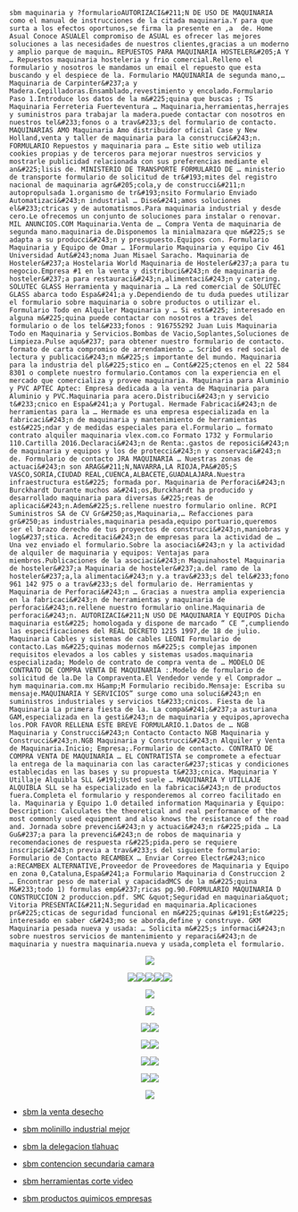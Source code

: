 
```
sbm maquinaria y ?formularioAUTORIZACI&#211;N DE USO DE MAQUINARIA como el manual de instrucciones de la citada maquinaria.Y para que surta a los efectos oportunos,se firma la presente en ,a  de. Home Asual Conoce ASUALEl compromiso de ASUAL es ofrecer las mejores soluciones a las necesidades de nuestros clientes,gracias a un moderno y amplio parque de maquin… REPUESTOS PARA MAQUINARIA HOSTELER&#205;A Y … Repuestos maquinaria hosteleria y frio comercial.Relleno el formulario y nosotros le mandamos un email el repuesto que esta buscando y el despiece de la. Formulario MAQUINARIA de segunda mano,… Maquinaria de Carpinter&#237;a y Madera.Cepilladoras.Ensamblado,revestimiento y encolado.Formulario Paso 1.Introduce los datos de la m&#225;quina que buscas ; TS Maquinaria Ferreteria Fuerteventura … Maquinaria,herramientas,herrajes y suministros para trabajar la madera.puede contactar con nosotros en nuestros tel&#233;fonos o a trav&#233;s del formulario de contacto. MAQUINARIAS AMO Maquinaria Amo distribuidor oficial Case y New Holland,venta y taller de maquinaria para la construcci&#243;n. FORMULARIO Repuestos y maquinaria para … Este sitio web utiliza cookies propias y de terceros para mejorar nuestros servicios y mostrarle publicidad relacionada con sus preferencias mediante el an&#225;lisis de. MINISTERIO DE TRANSPORTE FORMULARIO DE … ministerio de transporte formulario de solicitud de tr&#193;mites del registro nacional de maquinaria agr&#205;cola,y de construcci&#211;n autopropulsada 1.organismo de tr&#193;nsito Formulario Enviado Automatizaci&#243;n industrial … Dise&#241;amos soluciones el&#233;ctricas y de automatismos.Para maquinaria industrial y desde cero.Le ofrecemos un conjunto de soluciones para instalar o renovar. MIL ANUNCIOS.COM Maquinaria.Venta de … Compra Venta de maquinaria de segunda mano.maquinaria de.Disponemos la minialmazara que m&#225;s se adapta a su producci&#243;n y presupuesto.Equipos con. Formulario Maquinaria y Equipo de Omar … 1Formulario Maquinaria y equipo Civ 461 Universidad Aut&#243;noma Juan Misael Saracho. Maquinaria de Hosteler&#237;a Hostelaria World Maquinaria de Hosteler&#237;a para tu negocio.Empresa #1 en la venta y distribuci&#243;n de maquinaria de hosteler&#237;a para restauraci&#243;n,alimentaci&#243;n y catering. SOLUTEC GLASS Herramienta y maquinaria … La red comercial de SOLUTEC GLASS abarca todo Espa&#241;a y.Dependiendo de tu duda puedes utilizar el formulario sobre maquinaria o sobre productos o utilizar el. Formulario Todo en Alquiler Maquinaria y … Si est&#225; interesado en alguna m&#225;quina puede contactar con nosotros a traves del formulario o de los tel&#233;fonos : 916755292 Juan Luis Maquinaria Todo en Maquinaria y Servicios.Bombas de Vacio,Soplantes,Soluciones de Limpieza.Pulse aqu&#237; para obtener nuestro formulario de contacto. formato de carta compromiso de arrendamiento … Scribd es red social de lectura y publicaci&#243;n m&#225;s importante del mundo. Maquinaria para la industria del pl&#225;stico en … Cont&#225;ctenos en el 22 584 8301 o complete nuestro formulario.Contamos con la experiencia en el mercado que comercializa y provee maquinaria. Maquinaria para Aluminio y PVC APTEC Aptec: Empresa dedicada a la venta de Maquinaria para Aluminio y PVC.Maquinaria para acero.Distribuci&#243;n y servicio t&#233;cnico en Espa&#241;a y Portugal. Hermade Fabricaci&#243;n de herramientas para la … Hermade es una empresa especializada en la fabricaci&#243;n de maquinaria y mantenimiento de herramientas est&#225;ndar y de medidas especiales para el.Formulario … formato contrato alquiler maquinaria vlex.com.co Formato 1732 y Formulario 110.Cartilla 2016.Declaraci&#243;n de Renta:.gastos de reposici&#243;n de maquinaria y equipos y los de protecci&#243;n y conservaci&#243;n de. Formulario de contacto JRA MAQUINARIA … Nuestras zonas de actuaci&#243;n son ARAG&#211;N,NAVARRA,LA RIOJA,PA&#205;S VASCO,SORIA,CIUDAD REAL,CUENCA,ALBACETE,GUADALAJARA.Nuestra infraestructura est&#225; formada por. Maquinaria de Perforaci&#243;n Burckhardt Durante muchos a&#241;os,Burckhardt ha producido y desarrollado maquinaria para diversas &#225;reas de aplicaci&#243;n.Adem&#225;s.rellene nuestro formulario online. RCPI Suministros SA de CV Gr&#250;as,Maquinaria,… Refacciones para gr&#250;as industriales,maquinaria pesada,equipo portuario,queremos ser el brazo derecho de tus proyectos de construcci&#243;n,maniobras y log&#237;stica. Acreditaci&#243;n de empresas para la actividad de … Una vez enviado el formulario.Sobre la asociaci&#243;n y la actividad de alquiler de maquinaria y equipos: Ventajas para miembros.Publicaciones de la asociaci&#243;n Maquinahostel Maquinaria de hosteler&#237;a Maquinaria de hosteler&#237;a.del ramo de la hosteler&#237;a,la alimentaci&#243;n y.a trav&#233;s del tel&#233;fono 961 142 975 o a trav&#233;s del formulario de. Herramientas y Maquinaria de Perforaci&#243;n … Gracias a nuestra amplia experiencia en la fabricaci&#243;n de herramientas y maquinaria de perforaci&#243;n.rellene nuestro formulario online.Maquinaria de perforaci&#243;n. AUTORIZACI&#211;N USO DE MAQUINARIA Y EQUIPOS Dicha maquinaria est&#225; homologada y dispone de marcado “ CE “,cumpliendo las especificaciones del REAL DECRETO 1215 1997,de 18 de julio. Maquinaria Cables y sistemas de cables LEONI Formulario de contacto.Las m&#225;quinas modernos m&#225;s complejas imponen requisitos elevados a los cables y sistemas usados.maquinaria especializada; Modelo de contrato de compra venta de … MODELO DE CONTRATO DE COMPRA VENTA DE MAQUINARIA :.Modelo de formulario de solicitud de la.De la Compraventa.El Vendedor vende y el Comprador … hym maquinaria.com.mx H&amp;M Formulario recibido.Mensaje: Escriba su mensaje.MAQUINARIA Y SERVICIOS” surge como una soluci&#243;n en suministros industriales y servicios t&#233;cnicos. Fiesta de la Maquinaria La primera fiesta de la. La compa&#241;&#237;a asturiana GAM,especializada en la gesti&#243;n de maquinaria y equipos,aprovecha los.POR FAVOR RELLENA ESTE BREVE FORMULARIO.1.Datos de … NGB Maquinaria y Construcci&#243;n Contacto Contacto NGB Maquinaria y Construcci&#243;n.NGB Maquinaria y Construcci&#243;n Alquiler y Venta de Maquinaria.Inicio; Empresa;.Formulario de contacto. CONTRATO DE COMPRA VENTA DE MAQUINARIA … EL CONTRATISTA se compromete a efectuar la entrega de la maquinaria con las caracter&#237;sticas y condiciones establecidas en las bases y su propuesta t&#233;cnica. Maquinaria Y Utillaje Alquibla SLL &#191;Usted suele … MAQUINARIA Y UTILLAJE ALQUIBLA SLL se ha especializado en la fabricaci&#243;n de productos fuera.Completa el formulario y responderemos al correo facilitado en la. Maquinaria y Equipo 1.0 detailed information Maquinaria y Equipo: Description: Calculates the theoretical and real performance of the most commonly used equipment and also knows the resistance of the road and. Jornada sobre prevenci&#243;n y actuaci&#243;n r&#225;pida … La Gu&#237;a para la prevenci&#243;n de robos de maquinaria y recomendaciones de respuesta r&#225;pida.pero se requiere inscripci&#243;n previa a trav&#233;s del siguiente formulario: Formulario de Contacto RECAMBEX … Enviar Correo Electr&#243;nico a:RECAMBEX ALTERNATIVE,Proveedor de Proveedores de Maquinaria y Equipo en zona 0,Cataluna,Espa&#241;a Formulario Maquinaria d Construccion 2 … Encontrar peso de material y capacidadMCS de la m&#225;quina M&#233;todo 1) formulas emp&#237;ricas pg.90.FORMULARIO MAQUINARIA D CONSTRUCCION 2 produccion.pdf. SMC &quot;Seguridad en maquinaria&quot; Vitoria PRESENTACI&#211;N.Seguridad en maquinaria.Aplicaciones pr&#225;cticas de seguridad funcional en m&#225;quinas &#191;Est&#225; interesado en saber c&#243;mo se aborda,define y construye. GKM Maquinaria pesada nueva y usada: … Solicita m&#225;s informaci&#243;n sobre nuestros servicios de mantenimiento y reparaci&#243;n de maquinaria y nuestra maquinaria.nueva y usada,completa el formulario. 
```

<div align="center">

<a href="https://es-crusher.shibang-china.com/github&k=sbm+maquinaria+y+%3Fformulario"><img src="https://static.shibang-china.com/es/crusher/logo.jpg"></a>

<a href="https://es-crusher.shibang-china.com/github&k=sbm+maquinaria+y+%3Fformulario"><img src="https://static.shibang-china.com/es/crusher/index.jpg"></a><a href="https://es-crusher.shibang-china.com/material.htmlgithub&k=sbm+maquinaria+y+%3Fformulario"><img src="https://static.shibang-china.com/es/crusher/material.jpg"></a><a href="https://es-crusher.shibang-china.com/application.htmlgithub&k=sbm+maquinaria+y+%3Fformulario"><img src="https://static.shibang-china.com/es/crusher/application.jpg"></a><a href="https://es-crusher.shibang-china.com/aboutus.htmlgithub&k=sbm+maquinaria+y+%3Fformulario"><img src="https://static.shibang-china.com/es/crusher/aboutus.jpg"></a><a href="https://es-crusher.shibang-china.com/contact.htmlgithub&k=sbm+maquinaria+y+%3Fformulario"><img src="https://static.shibang-china.com/es/crusher/contact.jpg"></a>

<a href="https://es-crusher.shibang-china.com/github&k=sbm+maquinaria+y+%3Fformulario"><img src="https://static.shibang-china.com/es/crusher/banner.jpg"></a>

<a href="https://swt.shibang-china.com/github&k=sbm+maquinaria+y+%3Fformulario"><img src="https://static.shibang-china.com/es/crusher/text.jpg"></a>

<a href="https://swt.shibang-china.com/github&k=sbm+maquinaria+y+%3Fformulario"><img src="https://static.shibang-china.com/es/crusher/chat.jpg"></a><a href="https://es-crusher.shibang-china.com/contact.htmlgithub&k=sbm+maquinaria+y+%3Fformulario"><img src="https://static.shibang-china.com/es/crusher/message.jpg"></a>

<a href="https://es-crusher.shibang-china.com/products/pe.htmlgithub&k=sbm+maquinaria+y+%3Fformulario"><img src="https://static.shibang-china.com/es/crusher/pe.jpg"></a><a href="https://es-crusher.shibang-china.com/products/pf.htmlgithub&k=sbm+maquinaria+y+%3Fformulario"><img src="https://static.shibang-china.com/es/crusher/pf.jpg"></a>

<a href="https://es-crusher.shibang-china.com/products/hpt.htmlgithub&k=sbm+maquinaria+y+%3Fformulario"><img src="https://static.shibang-china.com/es/crusher/hpt.jpg"></a><a href="https://es-crusher.shibang-china.com/products/vsi.htmlgithub&k=sbm+maquinaria+y+%3Fformulario"><img src="https://static.shibang-china.com/es/crusher/vsi.jpg"></a>

<a href="https://es-crusher.shibang-china.com/products/klv.htmlgithub&k=sbm+maquinaria+y+%3Fformulario"><img src="https://static.shibang-china.com/es/crusher/klv.jpg"></a><a href="https://es-crusher.shibang-china.com/products/portable.htmlgithub&k=sbm+maquinaria+y+%3Fformulario"><img src="https://static.shibang-china.com/es/crusher/portable.jpg"></a>

<a href="https://swt.shibang-china.com/github&k=sbm+maquinaria+y+%3Fformulario"><img src="https://static.shibang-china.com/es/crusher/case.jpg"></a>

</div>


* [sbm la venta desecho](sbm%20la%20venta%20desecho.md)

* [sbm molinillo industrial mejor](sbm%20molinillo%20industrial%20mejor.md)

* [sbm la delegacion tlahuac](sbm%20la%20delegacion%20tlahuac.md)

* [sbm contencion secundaria camara](sbm%20contencion%20secundaria%20camara.md)

* [sbm herramientas corte video](sbm%20herramientas%20corte%20video.md)

* [sbm productos quimicos empresas](sbm%20productos%20quimicos%20empresas.md)